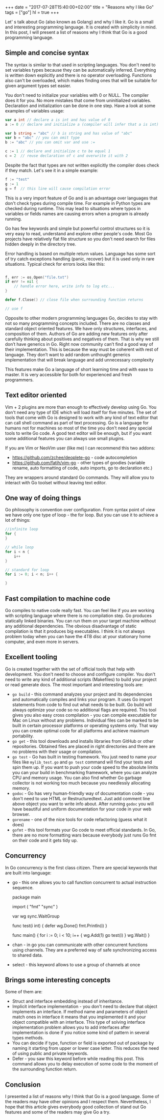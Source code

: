 +++
date = "2017-07-28T15:40:00+02:00"
title = "Reasons why I like Go"
tags = ["go"]
hl = true
+++

Let' s talk about Go (also known as Golang) and why I like it. Go is a small and
interesting programming language. It is created with simplicity in mind. In this
post, I will present a list of reasons why I think that Go is a good programming
language.

<!--more-->

## Simple and concise syntax

The syntax is similar to that used in scripting languages. You don't need to set
variables types because they can be automatically inferred. Everything is written
down explicitly and there is no operator overloading. Functions also can't
be overloaded, which makes finding ones that will be suitable for given argument
types set easier.

You don't need to initialize your variables with 0 or NULL. The compiler does it
for you. No more mistakes that come from uninitialized variables. Declaration
and initialization can be done in one step.
Have a look at some examples of variables usage:

```go
var a int // declare a is int and has value of 0
a := 0 // declare and initialize a (compiler will infer that a is int)

var b string = "abc" // b is string and has value of "abc"
var b = "abc" // you can omit type
b := "abc" // you can omit var and use :=

c := 1 // declare and initialize c to be equal 1
c = 2  // reuse declaration of c and overwrite it with 2
```

Despite the fact that types are not written explicitly the compiler does check
if they match. Let's see it in a simple example:

```go
f := "test"
g := 1
g = f  // this line will cause compilation error
```

This is a very import feature of Go and is an advantage over languages
that don't check types during compile time. For example in Python
types are checked during runtime. This may lead to situations
where typos in variables or fields names are causing errors
when a program is already running.

Go has few keywords and simple but powerful control structures
so it is very easy to read, understand and explore other people's code.
Most Go projects have relatively flat file structure so you don't need search
for files hidden deeply in the directory tree.

Error handling is based on multiple return values. Language has some sort of
try catch exceptions handling (panic, recover) but it is used only in rare
situations. Typical check for errors looks like this:

```go

f, err := os.Open("file.txt")
if err != nil {
    // handle error here, write info to log etc...
}

defer f.Close() // close file when surrounding function returns

// use f
```

Opposite to other modern programming languages Go, decides to stay with
not so many programming concepts included.
There are no classes and standard object oriented features. We have
only structures, interfaces, and composition of them.
Authors of Go are adding new features only after carefully thinking about positives
and negatives of them. That is why we still don’t have generics in Go.
Right now community can’t find a good way of their implementation.
This is because the way must be coherent with rest of language.
They don’t want to add random unthought generics implementation that will break
language and add unnecessary complexity

This features make Go a language of short learning time and with ease to master.
It is very accessible for both for experienced and fresh programmers.

## Text editor oriented
Vim + 2 plugins are more than enough to effectively develop using Go.
You don't need any type of IDE which will load itself for five minutes.
The set of tools that come with Go is designed to work with any kind
of text editor that can call shell command as part of text
processing. Go is a language for humans not for machines so most of the time you
don't need any special tools to write Go code. A good text
editor will be enough, but if you want some additional features you can always
use small plugins.

If you are Vim or NeoVim user (like me) I can recommend this two addons:

- https://github.com/zchee/deoplete-go - code autocompletion
- https://github.com/fatih/vim-go - other types of goodies (variable rename,
    auto formatting of code, auto imports, go to declaration etc.)

They are wrappers around standard Go commands. They will allow you to interact with Go
toolset without leaving text editor.

## One way of doing things
Go philosophy is convention over configuration. From syntax point of view we
have only one type of loop - the for loop. But you can use it to achieve a lot
of things:

```go
//infinite loop
for {
}

// while loop
for i < n {
    i++
}

// standard for loop
for i := 0; i < n; i++ {

}
```

## Fast compilation to machine code
Go compiles to native code really fast. You can feel like if you are working with scripting
language where there is no compilation step. Go produces statically linked
binaries. You can run them on your target machine without any additional
dependencies. The obvious disadvantage of static compilation is that it produces
big executables. I think it is not always problem today when you can have the 4TB disc at your stationary home computer,
and even more in servers.

## Excellent tooling
Go is created together with the set of official tools that help with development.
You don't need to choose and configure compiler.
You don't need to write any kind of additional scripts (Makefiles)
to build your project or read generate docs. The most important and interesting
tools are:

- `go build` - this command analyzes your project and its dependencies and
    automatically compiles and links your program. It uses Go import statements
    from code to find out what needs to be built.
    Go build will always optimize your code so no additional flags are required. This tool gives you also easy cross compilation -
    you can compile executable for Mac on Linux without any problems.
    Individual files can be marked to be built in certain processor platforms or operating systems only. That way you can create optimal code for all platforms and achieve maximum portability.
- `go get` - this tool downloads and installs libraries from GitHub or other
    repositories. Obtained files are placed in right directories and there are no problems with their usage or compilation.
- `go test` - Go has built in testing framework. You just need
    to name your files like `mylib_test.go` and `go test` command will find your tests and spin them up. If you want to push your code speed to the absolute limits you can your build in benchmarking framework, where you can analyze CPU and memory usage. You can also find whether Go garbage collector is not working too much because you needlessly allocating memory.
- `godoc` - Go has very human-friendly way of documentation code -
    you don't need to use HTML or Restructuredtext. Just add comment line above object you want to write info about. After running `godoc`
    you will have beautiful and uniform documentation for your code
    in your web browser.
- `gorename` - one of the nice tools for code refactoring (guess what it does)
- `gofmt` - this tool formats your Go code to meet official standards.
    In Go, there are no more formatting wars because everybody just runs Go fmt on
    their code and it gets tidy up.

## Concurrency
In Go concurrency is the first class citizen. There are special keywords that are built into language:
- go - this one allows you to call function concurrent to actual instruction
    sequence.

    package main

    import (
        "fmt"
        "sync"
    )

    var wg sync.WaitGroup

    func test(i int) {
        defer wg.Done()
        fmt.Println(i)
    }

    func main() {
        for i := 0; i < 10; i++ {
            wg.Add(1)
            go test(i)
        }
        wg.Wait()
    }
- chan - in go you can communicate with other concurrent functions using
    channels. They are a preferred way of safe synchronizing access to shared data.
- select - this keyword allows to use a group of channels at once

## Brings some interesting concepts
Some of them are:

- Struct and interface embedding instead of inheritance.
- Implicit interface implementation - you don't need to declare
    that object implements an interface. If method name and parameters of object match ones in interface
    it means that you implemented it and your object compatible with an interface.
    This type of solving interface implementation problem allows you to add interfaces after implementation is done if you notice some kind of pattern in several types methods.
- You can decide if type, function or field is exported out of package by naming it
    starting from upper or lower case letter. This reduces the need of using public and private keywords.
- Defer - you saw this keyword before while reading this post. This command
    allows you to delay execution of some code to the moment of the surrounding
    function return.

## Conclusion
I presented a list of reasons why I think that Go is a good language. Some of the readers may have other opinions and I respect them. Nevertheless, I hope that
this article gives everybody good collection of stand out Go features and some
of the readers may give Go a try.
